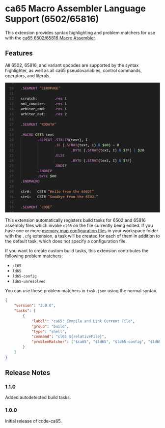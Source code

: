 # ca65 Macro Assembler Language Support (6502/65816)

This extension provides syntax highlighting and problem matchers for use with the [ca65 6502/65816 Macro Assembler](https://www.cc65.org/doc/ca65.html).

## Features

All 6502, 65816, and variant opcodes are supported by the syntax highlighter, as well as all ca65 pseudovariables, control commands, operators, and literals.

![Syntax Highlighting](images/highlighting.png)

This extension automatically registers build tasks for 6502 and 65816 assembly files which invoke `cl65` on the file currently being edited. If you have one or more [memory map configuration
files](https://www.cc65.org/doc/ld65-5.html) in your workspace folder with the `.cfg` extension, a task will be created for each of them in addition to the default task, which does not specify a configuration file.

If you want to create custom build tasks, this extension contributes the following problem matchers:

* `cl65`
* `ld65`
* `ld65-config`
* `ld65-unresolved`

You can use these problem matchers in `task.json` using the normal syntax.

```json
{
    "version": "2.0.0",
    "tasks": [
        {
            "label": "ca65: Compile and Link Current File",
            "group": "build",
            "type": "shell",
            "command": "cl65 ${relativeFile}",
            "problemMatcher": ["$ca65", "$ld65", "$ld65-config", "$ld65-unresolved"]
        }
    ]
}
```

## Release Notes

### 1.1.0

Added autodetected build tasks.

### 1.0.0

Initial release of code-ca65.
